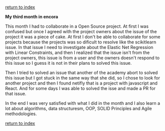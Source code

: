 [return to index](index.md)

**My third month in encora**

This month I had to collaborate in a Open Source project. At first I was confused but once I agreed with the project owners about the issue of the project it was a piece of cake. At first I don't be able to collaborate for some projects because the projects was so dificult to resolve like the scikitlearn issue. In that issue I need to investigate about the Elastic Net Regression with Linear Constraints, and then I realized that the issue isn't from the project owners, this issue is from a user and the owners doesn't respond to this issue so I guess it is not in their plans to solved this issue.

Then I tried to solved an issue that another of the academy abort to solved this issue but I got stuck in the same way that she did, so I chose to look for another project and then I found netifly that is a project with javascript and React. And for some days I was able to solved the isse and made a PR for that issue. 

In the end I was very satisfied with what I did in the month and I also learn a lot about algorithms, data structuresm, OOP, SOLID Principles and Agile methodologies. 

[return to index](index.md)